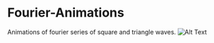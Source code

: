 # Fourier-Animations
Animations of fourier series of square and triangle waves.
![Alt Text](https://github.com/SirFourier/Fourier-Animations/edit/master/Fourier.gif)
